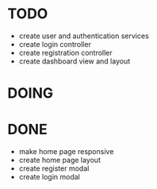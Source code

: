 # TODO

* create user and authentication services
* create login controller
* create registration controller
* create dashboard view and layout

# DOING


# DONE

* make home page responsive
* create home page layout
* create register modal
* create login modal
